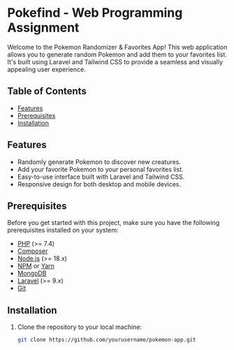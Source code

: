 # Pokefind - Web Programming Assignment

Welcome to the Pokemon Randomizer & Favorites App! This web application allows you to generate random Pokemon and add them to your favorites list. It's built using Laravel and Tailwind CSS to provide a seamless and visually appealing user experience.

## Table of Contents

- [Features](#features)
- [Prerequisites](#prerequisites)
- [Installation](#installation)

## Features

- Randomly generate Pokemon to discover new creatures.
- Add your favorite Pokemon to your personal favorites list.
- Easy-to-use interface built with Laravel and Tailwind CSS.
- Responsive design for both desktop and mobile devices.

## Prerequisites

Before you get started with this project, make sure you have the following prerequisites installed on your system:

- [PHP](https://www.php.net/) (>= 7.4)
- [Composer](https://getcomposer.org/)
- [Node.js](https://nodejs.org/) (>= 18.x)
- [NPM](https://www.npmjs.com/) or [Yarn](https://yarnpkg.com/)
- [MongoDB](https://www.mongodb.com/) 
- [Laravel](https://laravel.com/) (>= 9.x)
- [Git](https://git-scm.com/)

## Installation

1. Clone the repository to your local machine:

   ```bash
   git clone https://github.com/yourusername/pokemon-app.git

